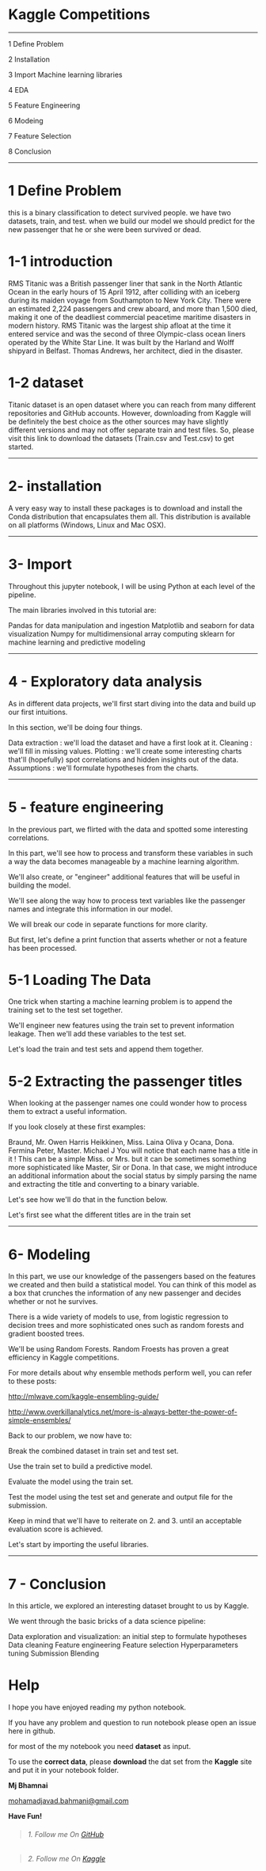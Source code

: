 # Kaggle Competitions

-----------------------------------------

1 Define Problem

2 Installation

3 Import Machine learning libraries

4 EDA

5 Feature Engineering

6 Modeing

7 Feature Selection

8 Conclusion

-----------------------------------------

# 1 Define Problem
this is a binary classification to detect survived people. we have two datasets, train, and test.
when we build our model we should predict for the new passenger that he or she were been survived or dead.
# 1-1 introduction

RMS Titanic was a British passenger liner that sank in the North Atlantic Ocean in the early hours of 15 April 1912, after colliding with an iceberg during its maiden voyage from Southampton to New York City. There were an estimated 2,224 passengers and crew aboard, and more than 1,500 died, making it one of the deadliest commercial peacetime maritime disasters in modern history. RMS Titanic was the largest ship afloat at the time it entered service and was the second of three Olympic-class ocean liners operated by the White Star Line. It was built by the Harland and Wolff shipyard in Belfast. Thomas Andrews, her architect, died in the disaster.

# 1-2 dataset

Titanic dataset is an open dataset where you can reach from many different repositories and GitHub accounts. However, downloading from Kaggle will be definitely the best choice as the other sources may have slightly different versions and may not offer separate train and test files. So, please visit this link to download the datasets (Train.csv and Test.csv) to get started.

-----------------------------------------
# 2- installation

A very easy way to install these packages is to download and install the Conda distribution that encapsulates them all. This distribution is available on all platforms (Windows, Linux and Mac OSX).

-----------------------------------------
# 3- Import

Throughout this jupyter notebook, I will be using Python at each level of the pipeline.

The main libraries involved in this tutorial are:

Pandas for data manipulation and ingestion
Matplotlib and seaborn for data visualization
Numpy for multidimensional array computing
sklearn for machine learning and predictive modeling

-----------------------------------------
# 4 - Exploratory data analysis

As in different data projects, we'll first start diving into the data and build up our first intuitions.

In this section, we'll be doing four things.

Data extraction : we'll load the dataset and have a first look at it.
Cleaning : we'll fill in missing values.
Plotting : we'll create some interesting charts that'll (hopefully) spot correlations and hidden insights out of the data.
Assumptions : we'll formulate hypotheses from the charts.


-----------------------------------------
# 5 - feature engineering
In the previous part, we flirted with the data and spotted some interesting correlations.

In this part, we'll see how to process and transform these variables in such a way the data becomes manageable by a machine learning algorithm.

We'll also create, or "engineer" additional features that will be useful in building the model.

We'll see along the way how to process text variables like the passenger names and integrate this information in our model.

We will break our code in separate functions for more clarity.

But first, let's define a print function that asserts whether or not a feature has been processed.
# 5-1 Loading The Data
One trick when starting a machine learning problem is to append the training set to the test set together.

We'll engineer new features using the train set to prevent information leakage. Then we'll add these variables to the test set.

Let's load the train and test sets and append them together.
# 5-2 Extracting the passenger titles
When looking at the passenger names one could wonder how to process them to extract a useful information.

If you look closely at these first examples:

Braund, Mr. Owen Harris Heikkinen, Miss. Laina Oliva y Ocana, Dona. Fermina Peter, Master. Michael J You will notice that each name has a title in it ! This can be a simple Miss. or Mrs. but it can be sometimes something more sophisticated like Master, Sir or Dona. In that case, we might introduce an additional information about the social status by simply parsing the name and extracting the title and converting to a binary variable.

Let's see how we'll do that in the function below.

Let's first see what the different titles are in the train set

-----------------------------------------
# 6- Modeling

In this part, we use our knowledge of the passengers based on the features we created and then build a statistical model. You can think of this model as a box that crunches the information of any new passenger and decides whether or not he survives.

There is a wide variety of models to use, from logistic regression to decision trees and more sophisticated ones such as random forests and gradient boosted trees.

We'll be using Random Forests. Random Froests has proven a great efficiency in Kaggle competitions.

For more details about why ensemble methods perform well, you can refer to these posts:

http://mlwave.com/kaggle-ensembling-guide/

http://www.overkillanalytics.net/more-is-always-better-the-power-of-simple-ensembles/

Back to our problem, we now have to:

Break the combined dataset in train set and test set.

Use the train set to build a predictive model.

Evaluate the model using the train set.

Test the model using the test set and generate and output file for the submission.

Keep in mind that we'll have to reiterate on 2. and 3. until an acceptable evaluation score is achieved.


Let's start by importing the useful libraries.

-----------------------------------------
# 7 - Conclusion
In this article, we explored an interesting dataset brought to us by Kaggle.

We went through the basic bricks of a data science pipeline:

Data exploration and visualization: an initial step to formulate hypotheses
Data cleaning
Feature engineering
Feature selection
Hyperparameters tuning
Submission
Blending

# Help

I hope you have enjoyed reading my python notebook.

If you have any problem and question to run notebook please open an issue here in github.

for most of the my notebook you need **dataset** as input.

To use the **correct data**, please **download** the dat set from  the **Kaggle** site and put it in your notebook folder.

**Mj Bhamnai**

mohamadjavad.bahmani@gmail.com

 **Have Fun!**
 
> ###### 1. Follow me On [GitHub](https://github.com/mjbahmani/)
 
> ###### 2. Follow me On [Kaggle](https://www.kaggle.com/mjbahmani)
